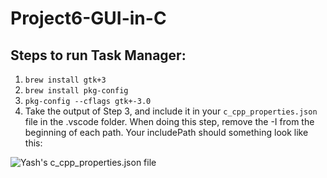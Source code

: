 # Project6-GUI-in-C

## Steps to run Task Manager:
1.  `brew install gtk+3`
2.  `brew install pkg-config`
3.  `pkg-config --cflags gtk+-3.0`
4.  Take the output of Step 3, and include it in your `c_cpp_properties.json` file in the .vscode folder. When doing this step, remove the -I from the beginning of each path. Your includePath should something look like this:

![Yash's c_cpp_properties.json file](http://url/to/img.png)

